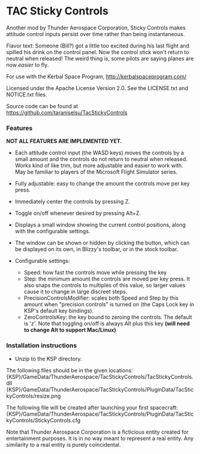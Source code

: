 TAC Sticky Controls
================

Another mod by Thunder Aerospace Corporation, Sticky Controls makes attitude control inputs persist over time rather than being instantaneous.

Flavor text:
Someone (Bill?) got a little too excited during his last flight and spilled his drink on the control panel. Now the control stick won't return to neutral when released! The weird thing is, some pilots are saying planes are now _easier_ to fly.


For use with the Kerbal Space Program, http://kerbalspaceprogram.com/

Licensed under the Apache License Version 2.0.  See the LICENSE.txt and NOTICE.txt files.

Source code can be found at https://github.com/taraniselsu/TacStickyControls


### Features
**NOT ALL FEATURES ARE IMPLEMENTED YET.**
- Each attitude control input (the WASD keys) moves the controls by a small amount and the controls do not return to neutral when released. Works kind of like trim, but more adjustable and easier to work with. May be familiar to players of the Microsoft Flight Simulator series.
- Fully adjustable: easy to change the amount the controls move per key press.
- Immediately center the controls by pressing Z.
- Toggle on/off whenever desired by pressing Alt+Z.
- Displays a small window showing the current control positions, along with the configurable settings.
- The window can be shown or hidden by clicking the button, which can be displayed on its own, in Blizzy's toolbar, or in the stock toolbar.

- Configurable settings:
  - Speed: how fast the controls move while pressing the key
  - Step: the minimum amount the controls are moved per key press. It also snaps the controls to multiples of this value, so larger values cause it to change in large discreet steps.
  - PrecisionControlsModifier: scales both Speed and Step by this amount when "precision controls" is turned on (the Caps Lock key in KSP's default key bindings).
  - ZeroControlsKey: the key bound to zeroing the controls. The default is 'z'. Note that toggling on/off is always Alt plus this key **(will need to change Alt to support Mac/Linux)**


### Installation instructions
- Unzip to the KSP directory.

The following files should be in the given locations:
{KSP}/GameData/ThunderAerospace/TacStickyControls/TacStickyControls.dll
{KSP}/GameData/ThunderAerospace/TacStickyControls/PluginData/TacStickyControls/resize.png

The following file will be created after launching your first spacecraft:
{KSP}/GameData/ThunderAerospace/TacStickyControls/PluginData/TacStickyControls/StickyControls.cfg



Note that Thunder Aerospace Corporation is a ficticious entity created for entertainment
purposes. It is in no way meant to represent a real entity. Any similarity to a real entity
is purely coincidental.
